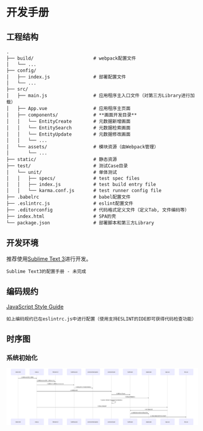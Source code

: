 # 开发手册

## 工程结构
    .
    ├── build/                      # webpack配置文件
    │   └── ...
    ├── config/
    │   ├── index.js                # 部署配置文件
    │   └── ...
    ├── src/
    │   ├── main.js                 # 应用程序主入口文件（对第三方Library进行加载）
    │   ├── App.vue                 # 应用程序主页面
    │   ├── components/             # **画面开发目录**
    │   │   └── EntityCreate        # 元数据新增画面
    │   │   └── EntitySearch        # 元数据检索画面
    │   │   └── EntityUpdate        # 元数据修改画面
    │   │   └── ...
    │   └── assets/                 # 模块资源（由Webpack管理）
    │       └── ...
    ├── static/                     # 静态资源
    ├── test/                       # 测试Case目录
    │   └── unit/                   # 单体测试
    │   │   ├── specs/              # test spec files
    │   │   ├── index.js            # test build entry file
    │   │   └── karma.conf.js       # test runner config file
    ├── .babelrc                    # babel配置文件
    ├── .eslintrc.js                # eslint配置文件
    ├── .editorconfig               # 代码格式定义文件（定义Tab, 文件编码等）
    ├── index.html                  # SPA的壳
    └── package.json                # 部署脚本和第三方Library

## 开发环境
推荐使用[Sublime Text 3](https://www.sublimetext.com/3)进行开发。

    Sublime Text3的配置手册 - 未完成

## 编码规约
[JavaScript Style Guide](https://github.com/airbnb/javascript)

    如上编码规约已在eslintrc.js中进行配置（使用支持ESLINT的IDE即可获得代码检查功能）

## 时序图
### 系统初始化
![系统初始化](/doc/imgs/SystemInitialSequence.svg?raw=true "")
